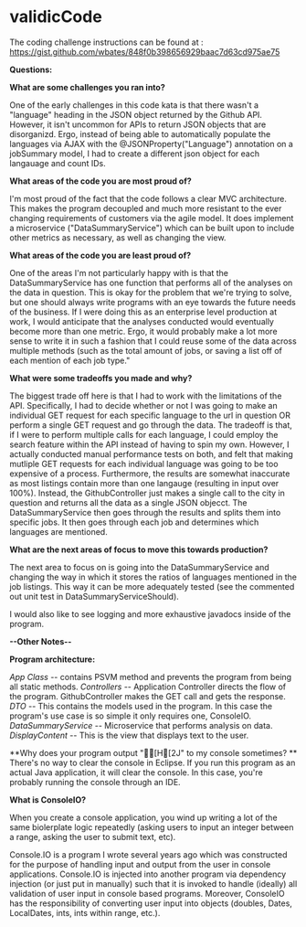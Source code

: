 # validicCode

The coding challenge instructions can be found at : https://gist.github.com/wbates/848f0b398656929baac7d63cd975ae75


**Questions:** 

**What are some challenges you ran into?**

One of the early challenges in this code kata is that there wasn't a "language" heading in the JSON object returned by the Github API. However, it isn't uncommon for APIs to return JSON objects that are disorganizd. Ergo, instead of being able to automatically populate the languages via AJAX with the @JSONProperty("Language") annotation on a jobSummary model, I had to create a different json object for each langauage and count IDs.


**What areas of the code you are most proud of?**

I'm most proud of the fact that the code follows a clear MVC architecture. This makes the program decoupled and much more resistant to the ever changing requirements of customers via the agile model. It does implement a microservice ("DataSummaryService") which can be built upon to include other metrics as necessary, as well as changing the view.    


**What areas of the code you are least proud of?**

One of the areas I'm not particularly happy with is that the DataSummaryService has one function that performs all of the analyses on the data in question. This is okay for the problem that we're trying to solve, but one should always write programs with an eye towards the future needs of the business. If I were doing this as an enterprise level production at work, I would anticipate that the analyses conducted would eventually become more than one metric. Ergo, it would probably make a lot more sense to write it in such a fashion that I could reuse some of the data across multiple methods (such as the total amount of jobs, or saving a list off of each mention of each job type." 


**What were some tradeoffs you made and why?**

The biggest trade off here is that I had to work with the limitations of the API. Specifically, I had to decide whether or not I was going to make an individual GET request for each specific language to the url in question OR perform a single GET request and go through the data. The tradeoff is that, if I were to perform multiple calls for each language, I could employ the search feature within the API instead of having to spin my own. However, I actually conducted manual performance tests on both, and felt that making mutliple GET requests for each individual language was going to be too expensive of a process. Furthermore, the results are somewhat inaccurate as most listings contain more than one langauge (resulting in input over 100%). Instead, the GithubController just makes a single call to the city in question and returns all the data as a single JSON objecct. The DataSummaryService then goes through the results and splits them into specific jobs. It then goes through each job and determines which languages are mentioned.



**What are the next areas of focus to move this towards production?**

The next area to focus on is going into the DataSummaryService and changing the way in which it stores the ratios of languages mentioned in the job listings. This way it can be more adequately tested (see the commented out unit test in DataSummaryServiceShould). 

I would also like to see logging and more exhaustive javadocs inside of the program.

**--Other Notes--**

**Program architecture:**

*App Class* -- contains PSVM method and prevents the program from being all static methods.
*Controllers* -- Application Controller directs the flow of the program. GithubController makes the GET call and gets the response.
*DTO* -- This contains the models used in the program. In this case the program's use case is so simple it only requires one, ConsoleIO.
*DataSummaryService* -- Microservice that performs analysis on data.
*DisplayContent* -- This is the view that displays text to the user.

**Why does your program output "[H[2J" to my console sometimes? **
There's no way to clear the console in Eclipse. If you run this program as an actual Java application, it will clear the console. In this case, you're probably running the console through an IDE. 

**What is ConsoleIO?**

When you create a console application, you wind up writing a lot of the same biolerplate logic repeatedly (asking users to input an integer between a range, asking the user to submit text, etc).

Console.IO is a program I wrote several years ago which was constructed for the purpose of handling input and output from the user in console applications. Console.IO is injected into another program via dependency injection (or just put in manually) such that it is invoked to handle (ideally) all validation of user input in console based programs. Moreover, ConsoleIO has the responsibility of converting user input into objects (doubles, Dates, LocalDates, ints, ints within range, etc.). 
